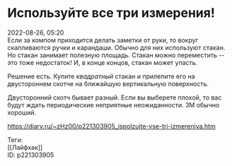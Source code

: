 Используйте все три измерения!
===============================

   
 2022-08-26, 05:20   
  Если за компом приходится делать заметки от руки, то вокруг скапливаются ручки и карандаши. Обычно для них используют стакан. Но стакан занимает полезную площадь. Стакан можно переместить -- это тоже недостаток! И, в конце концов, стакан может упасть.   
   
 Решение есть. Купите  *квадратный*  стакан и прилепите его на двустороннем скотче на ближайшую вертикальную поверхность.   
   
 Двусторонний скотч бывает разный. Если вы выберете плохой, то вас будут ждать периодические неприятные неожиданности. 3M обычно хороший.   
    
 <https://diary.ru/~zHz00/p221303905_ispolzujte-vse-tri-izmereniya.htm>   
   
 Теги:   
 [[Лайфхак]]   
 ID: p221303905